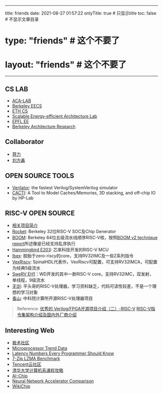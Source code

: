 <!--
 * @Author: Wang Zongwu
 * @Date: 2021-11-26 14:41:29
 * @LastEditTime: 2022-03-01 13:58:15
 * @LastEditors: Wang Zongwu
 * @Description: 
 * @FilePath: /gem5/root/Blog/source/friends/index.md
 * @Mail: wangzongwu@sjtu.edu.cn
 * Please ask for permission before quote the code.
-->
---
title: friends
date: 2021-08-27 01:57:22
onlyTitle: true # 只显示title
toc: false # 不显示文章目录
# type: "friends" # 这个不要了
# layout: "friends" # 这个不要了
---

## CS LAB
- [ACA-LAB](https://acalab.sjtu.edu.cn/CN/Content.aspx?infolb=8&flag=8)
- [Berkeley EECS](https://eecs.berkeley.edu/research?_ga=2.135227954.2040990656.1638877867-2134342946.1638877867)
- [ETH CS](https://inf.ethz.ch/research/technical-reports.html)
- [Scalable Energy-efficient Architecture Lab](https://seal.ece.ucsb.edu/)
- [EPFL EE](https://infoscience.epfl.ch/collection/Infoscience/Research/STI?ln=en)
- [Berkeley Architecture Research](https://bar.eecs.berkeley.edu/index.html)

## Collaborator
- [蒋力](https://cs.sjtu.edu.cn/~jiangli/)
- [刘方鑫](https://mxhx7199.github.io/#)

## OPEN SOURCE TOOLS

- [Verilator](https://www.veripool.org/verilator/): the fastest Verilog/SystemVerilog simulator
- [CACTI](https://github.com/ZongwuWang/CACTI-7.0.git): A Tool to Model Caches/Memories, 3D stacking, and off-chip IO by HP-Lab

## RISC-V OPEN SOURCE

- [相关项目简介](https://www.riscv-mcu.com/article-article-show-id-329.html)
- [Rocket](https://github.com/ZongwuWang/rocket-chip.git): Berkeley 32位RISC-V SOC及Chip Generator
- [BOOM](https://github.com/ZongwuWang/riscv-boom.git): Berkeley 64位五级流水线顺序RISC-V核，按照[BOOM v2 technique report](https://www2.eecs.berkeley.edu/Pubs/TechRpts/2017/EECS-2017-157.pdf)所述像是已经支持乱序执行
- [Hammingbird E203](https://github.com/ZongwuWang/e200_opensource.git): 芯来科技开发的RISC-V MCU
- [Ibex](https://github.com/ZongwuWang/ibex.git): 脱胎于zero-riscy的core，支持RV32IMC及一些Z系列指令
- [VexRiscv](https://github.com/ZongwuWang/VexRiscv.git): SpinalHDL代表作，VexRiscv可配置，可支持RV32IMCA，可配置为经典5级流水
- [SweRV EH1](https://github.com/ZongwuWang/Cores-SweRV.git)：WD开发的其中一款RISC-V core，支持RV32IMC，双发射，单线程，9级流水
- [无剑](https://github.com/T-head-Semi/wujian100_open): 平头哥的RISC-V处理器，学习资料缺乏，代码可读性较差，不是一个理想的学习对象
- [香山](https://github.com/OpenXiangShan): 中科院计算所开源RISC-V处理器项目

> Reference: 
> [优秀的 Verilog/FPGA开源项目介绍（二）-RISC-V](https://zhuanlan.zhihu.com/p/423332071)
> [RISC-V指令集架构介绍及国内外厂商介绍](https://mp.weixin.qq.com/s?__biz=Mzg4ODA5NzM1Nw==&mid=2247493027&idx=1&sn=4239b7b5025914f7a1fb1cc41605cec8&chksm=cf82fa81f8f57397e2e03691dd521064bb4a26c5084ca841817df205cb640571ae1bbbc6aa28&scene=21#wechat_redirect)


## Interesting Web

- [极术社区](https://aijishu.com/)
- [Microprocessor Trend Data](https://github.com/karlrupp/microprocessor-trend-data/raw/master/48yrs/48-years-processor-trend.png?raw=true)
- [Latency Numbers Every Programmer Should Know](https://colin-scott.github.io/personal_website/research/interactive_latency.html)
- [7-Zip LZMA Benchmark](https://www.7-cpu.com/)
- [Tencent云社区](https://cloud.tencent.com/developer)
- [清华大学计算机系课程攻略](https://rekcarc-tsc-uht.readthedocs.io/en/latest/README.html#)
- [AI-Chip](https://github.com/basicmi/AI-Chip)
- [Neural Network Accelerator Comparison](https://nicsefc.ee.tsinghua.edu.cn/project.html)
- [WikiChip](https://en.wikichip.org/wiki/WikiChip)